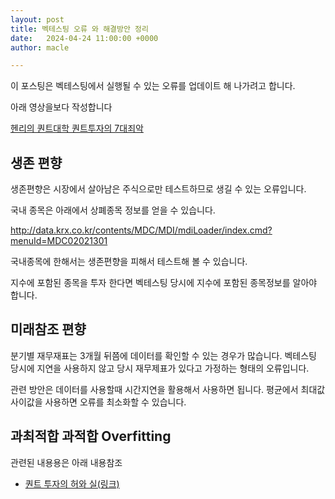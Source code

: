 ```yaml
---
layout: post
title: 벡테스팅 오류 와 해결방안 정리
date:   2024-04-24 11:00:00 +0000
author: macle

---
```


이 포스팅은 벡테스팅에서 실행될 수 있는 오류를 업데이트 해 나가려고 합니다.

아래 영상을보다 작성합니다

[헨리의 퀀트대학 퀀트투자의 7대죄악](https://www.youtube.com/watch?v=GlptnMcG5LM)

## 생존 편향

생존편향은 시장에서 살아남은 주식으로만 테스트하므로 생길 수 있는 오류입니다.

국내 종목은 아래에서 상폐종목 정보를 얻을 수 있습니다.

http://data.krx.co.kr/contents/MDC/MDI/mdiLoader/index.cmd?menuId=MDC02021301

국내종목에 한해서는 생존편향을 피해서 테스트해 볼 수 있습니다.

지수에 포함된 종목을 투자 한다면 벡테스팅 당시에 지수에 포함된 종목정보를 알아야 합니다.

## 미래참조 편향

분기별 재무재표는 3개월 뒤쯤에 데이터를 확인할 수 있는 경우가 많습니다. 벡테스팅 당시에 지연을 사용하지 않고 당시 재무제표가 있다고 가정하는 형태의 오류입니다.

관련 방안은 데이터를 사용할때 시간지연을 활용해서 사용하면 됩니다. 평균에서 최대값 사이값을 사용하면 오류를 최소화할 수 있습니다.

## 과최적합 과적합 Overfitting
관련된 내용용은 아래 내용참조

- [퀀트 투자의 허와 실(링크)](https://runon.io/2024/04/09/quant_good_bad/)